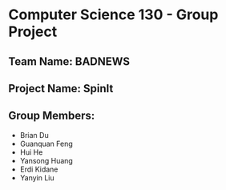 # Computer Science 130 - Group Project

## Team Name: BADNEWS
## Project Name: SpinIt
## Group Members:
- Brian Du
- Guanquan Feng 
- Hui He
- Yansong Huang
- Erdi Kidane
- Yanyin Liu
